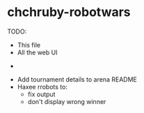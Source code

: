 chchruby-robotwars
==================

TODO:
  - This file
  - All the web UI
  - ~~~Cron job~~~
  - Add tournament details to arena README
  - Haxee rrobots to:
      - fix output
      - don't display wrong winner